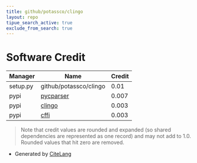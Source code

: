 ```yaml
---
title: github/potassco/clingo
layout: repo
tipue_search_active: true
exclude_from_search: true
---
```

# Software Credit

|Manager|Name|Credit|
|-------|----|------|
|setup.py|github/potassco/clingo|0.01|
|pypi|[pycparser](https://github.com/eliben/pycparser)|0.007|
|pypi|[clingo](https://github.com/potassco/clingo)|0.003|
|pypi|[cffi](http://cffi.readthedocs.org)|0.003|


> Note that credit values are rounded and expanded (so shared dependencies are represented as one record) and may not add to 1.0. Rounded values that hit zero are removed.


- Generated by [CiteLang](https://github.com/vsoch/citelang)
